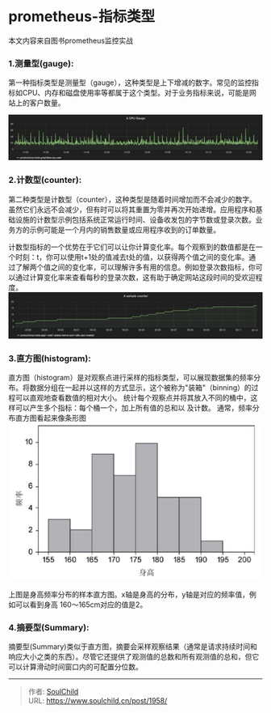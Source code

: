 # prometheus-指标类型

<!--more-->
本文内容来自图书prometheus监控实战
### 1.测量型(gauge):
第一种指标类型是测量型（gauge），这种类型是上下增减的数字。常见的监控指标如CPU、内存和磁盘使用率等都属于这个类型。对于业务指标来说，可能是网站上的客户数量。

![83770-cic2e05xkvt.png](images/1023624071.png "1023624071")

### 2.计数型(counter):
  第二种类型是计数型（counter），这种类型是随着时间增加而不会减少的数字。虽然它们永远不会减少，但有时可以将其重置为零并再次开始递增。应用程序和基础设施的计数型示例包括系统正常运行时间、设备收发包的字节数或登录次数。业务方的示例可能是一个月内的销售数量或应用程序收到的订单数量。
  
计数型指标的一个优势在于它们可以让你计算变化率。每个观察到的数值都是在一个时刻：t，你可以使用t+1处的值减去t处的值，以获得两个值之间的变化率。通过了解两个值之间的变化率，可以理解许多有用的信息。例如登录次数指标，你可以通过计算变化率来查看每秒的登录次数，这有助于确定网站这段时间的受欢迎程度。
![17129-omzxiiojryk.png](images/3650905756.png "3650905756")

### 3.直方图(histogram):
直方图（histogram）是对观察点进行采样的指标类型，可以展现数据集的频率分布。将数据分组在一起并以这样的方式显示，这个被称为"装箱"（binning）的过程可以直观地查看数值的相对大小。 统计每个观察点并将其放入不同的桶中，这样可以产生多个指标：每个桶一个，加上所有值的总和以 及计数。
通常，频率分布直方图看起来像条形图
![30274-jp73q0choei.png](images/402879438.png "402879438")

上图是身高频率分布的样本直方图。x轴是身高的分布，y轴是对应的频率值，例如可以看到身高 160～165cm对应的值是2。

### 4.摘要型(Summary):
摘要型(Summary)类似于直方图，摘要会采样观察结果（通常是请求持续时间和响应大小之类的东西）。尽管它还提供了观测值的总数和所有观测值的总和，但它可以计算滑动时间窗口内的可配置分位数。











---

> 作者: [SoulChild](https://www.soulchild.cn)  
> URL: https://www.soulchild.cn/post/1958/  

